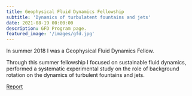 ```yaml
---
title: Geophysical Fluid Dynamics Fellowship 
subtitle: 'Dynamics of turbulatent fountains and jets'
date: 2021-08-19 00:00:00
description: GFD Program page. 
featured_image: '/images/gfd.jpg'
---
```


In summer 2018 I was a Geophysical Fluid Dynamics Fellow. 

Through this summer fellowship I focused on sustainable fluid dynamics, performed a systematic experimental study on the role of background rotation on the dynamics of turbulent fountains and jets. 

[Report](/pdfs/Lehn_GFD_FINAL.pdf)

